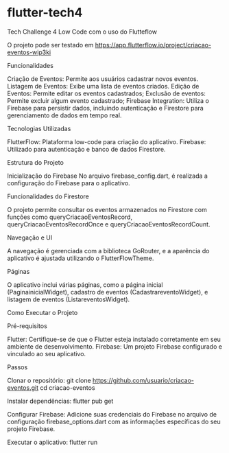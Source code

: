 # flutter-tech4
Tech Challenge 4 Low Code com o uso do Flutteflow

O projeto pode ser testado em https://app.flutterflow.io/project/criacao-eventos-wip3ki

Funcionalidades

Criação de Eventos: Permite aos usuários cadastrar novos eventos.
Listagem de Eventos: Exibe uma lista de eventos criados.
Edição de Eventos: Permite editar os eventos cadastrados;
Exclusão de eventos: Permite excluir algum evento cadastrado;
Firebase Integration: Utiliza o Firebase para persistir dados, incluindo autenticação e Firestore para gerenciamento de dados em tempo real.

Tecnologias Utilizadas

FlutterFlow: Plataforma low-code para criação do aplicativo.
Firebase: Utilizado para autenticação e banco de dados Firestore.

Estrutura do Projeto

Inicialização do Firebase
No arquivo firebase_config.dart, é realizada a configuração do Firebase para o aplicativo.

Funcionalidades do Firestore

O projeto permite consultar os eventos armazenados no Firestore com funções como queryCriacaoEventosRecord, queryCriacaoEventosRecordOnce e queryCriacaoEventosRecordCount.

Navegação e UI

A navegação é gerenciada com a biblioteca GoRouter, e a aparência do aplicativo é ajustada utilizando o FlutterFlowTheme.

Páginas

O aplicativo inclui várias páginas, como a página inicial (PaginainicialWidget), cadastro de eventos (CadastrareventoWidget), e listagem de eventos (ListareventosWidget).

Como Executar o Projeto

Pré-requisitos

Flutter: Certifique-se de que o Flutter esteja instalado corretamente em seu ambiente de desenvolvimento.
Firebase: Um projeto Firebase configurado e vinculado ao seu aplicativo.

Passos

Clonar o repositório:
git clone https://github.com/usuario/criacao-eventos.git
cd criacao-eventos

Instalar dependências:
flutter pub get

Configurar Firebase:
Adicione suas credenciais do Firebase no arquivo de configuração firebase_options.dart com as informações específicas do seu projeto Firebase.

Executar o aplicativo:
flutter run


